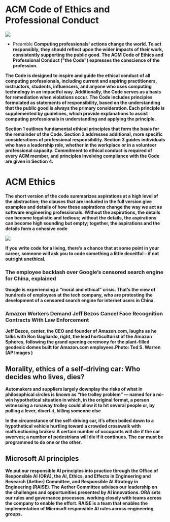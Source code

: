 # ACM Code of Ethics and Professional Conduct
![](https://www.acm.org/binaries/content/gallery/acm/ctas/cope-code/code-ethics-logo.jpg)
- Preamble
**Computing professionals' actions change the world. To act responsibly, they should reflect upon the wider impacts of their work, consistently supporting the public good. The ACM Code of Ethics and Professional Conduct ("the Code") expresses the conscience of the profession.**

**The Code is designed to inspire and guide the ethical conduct of all computing professionals, including current and aspiring practitioners, instructors, students, influencers, and anyone who uses computing technology in an impactful way. Additionally, the Code serves as a basis for remediation when violations occur. The Code includes principles formulated as statements of responsibility, based on the understanding that the public good is always the primary consideration. Each principle is supplemented by guidelines, which provide explanations to assist computing professionals in understanding and applying the principle.**

**Section 1 outlines fundamental ethical principles that form the basis for the remainder of the Code. Section 2 addresses additional, more specific considerations of professional responsibility. Section 3 guides individuals who have a leadership role, whether in the workplace or in a volunteer professional capacity. Commitment to ethical conduct is required of every ACM member, and principles involving compliance with the Code are given in Section 4.**

# ACM Ethics 
**The short version of the code summarizes aspirations at a high level of the abstraction; the clauses that are included in the full version give examples and details of how these aspirations change the way we act as software engineering professionals. Without the aspirations, the details can become legalistic and tedious; without the details, the aspirations can become high sounding but empty; together, the aspirations and the details form a cohesive code**

![](https://cdn-media-1.freecodecamp.org/images/1*UcpODv1lxR_Bt3MyaOvYWA.jpeg)

**If you write code for a living, there’s a chance that at some point in your career, someone will ask you to code something a little deceitful – if not outright unethical.**

### The employee backlash over Google’s censored search engine for China, explained

**Google is experiencing a “moral and ethical” crisis. That’s the view of hundreds of employees at the tech company, who are protesting the development of a censored search engine for internet users in China.**

### Amazon Workers Demand Jeff Bezos Cancel Face Recognition Contracts With Law Enforcement

**Jeff Bezos, center, the CEO and founder of Amazon.com, laughs as he talks with Ron Gagliardo, right, the lead horticulturist of the Amazon Spheres, following the grand opening ceremony for the plant-filled geodesic domes built for Amazon.com employees.Photo: Ted S. Warren (AP Images )**

## Morality, ethics of a self-driving car: Who decides who lives, dies?
**Automakers and suppliers largely downplay the risks of what in philosophical circles is known as “the trolley problem” — named for a no-win hypothetical situation in which, in the original format, a person witnessing a runaway trolley could allow it to hit several people or, by pulling a lever, divert it, killing someone else**

**In the circumstance of the self-driving car, it’s often boiled down to a hypothetical vehicle hurtling toward a crowded crosswalk with malfunctioning brakes: A certain number of occupants will die if the car swerves; a number of pedestrians will die if it continues. The car must be programmed to do one or the other.**

## Microsoft AI principles

**We put our responsible AI principles into practice through the Office of Responsible AI (ORA), the AI, Ethics, and Effects in Engineering and Research (Aether) Committee, and Responsible AI Strategy in Engineering (RAISE).  The Aether Committee advises our leadership on the challenges and opportunities presented by AI innovations. ORA sets our rules and governance processes, working closely with teams across the company to enable the effort. RAISE is a team that enables the implementation of Microsoft responsible AI rules across engineering groups.**